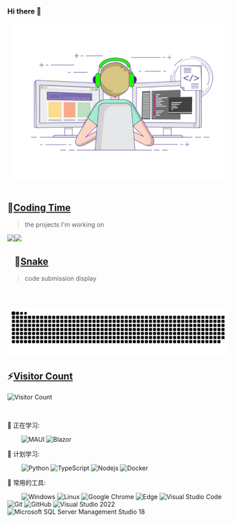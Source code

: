 ### Hi there 👋
<!-- 敲代码的图片 -->
<div align="center" >
    <img  align="center" order-radius="100px" width="480" alt="GIF" src="https://raw.githubusercontent.com/devSouvik/devSouvik/master/gif3.gif" />
</div>
<br/>



## 🌠[Coding Time](https://github.com/goodluckily)
> the projects I'm working on

<!-- ![My stats](https://github-readme-stats.vercel.app/api?username=goodluckily&theme=calm&show_icons=true) -->
<!-- ![Top Langs](https://github-readme-stats.vercel.app/api/top-langs/?username=goodluckily&hide=html,css,Jupyter+Notebook,ruby,javascript&theme=calm&langs_count=6) -->

<div>
    <img height="165" align="left" src="https://github-readme-stats.vercel.app/api?username=goodluckily&theme=calm&show_icons=true" />
    <img src="https://github-readme-stats.vercel.app/api/top-langs/?username=goodluckily&hide=html,css,Jupyter+Notebook,ruby,javascript&theme=calm&langs_count=6&layout=compact" />
</div>

<!-- 贪吃蛇代码贡献图 -->
## 🌱[Snake](https://github.com/goodluckily)
> code submission display
 <div align="center"><img src="https://github.com/goodluckily/goodluckily/blob/main/assets/github-contribution-grid-snake.svg" /></div>


<!-- 贪吃蛇代码贡献图 -->
## ⚡[Visitor Count](https://github.com/goodluckily)
    
  ![Visitor Count](https://profile-counter.glitch.me/goodluckily/count.svg)

<br/>

💪 正在学习: 

&emsp;&emsp;
![MAUI](https://img.shields.io/badge/.Net%20Core-MAUI-blue)
![Blazor](https://img.shields.io/badge/.Net%20Core-Blazor-blue)


🧠 计划学习:

&emsp;&emsp;
![Python](https://img.shields.io/badge/-Python-pink?style=flat-square&logo=Python)
![TypeScript](https://img.shields.io/badge/typescript-%23007ACC.svg?style=flat-square&logo=typescript&logoColor=white)
![Nodejs](https://img.shields.io/badge/-Nodejs-c0ebd?style=flat-square&logo=Node.js)
![Docker](https://img.shields.io/badge/-Docker-FCC624?style=flat-square&logo=docker)

🧰 常用的工具:

&emsp;&emsp; 
![Windows](https://img.shields.io/badge/Windows-0078D6?style=flat-square&logo=windows&logoColor=white)
![Linux](https://img.shields.io/badge/Linux-FCC624?style=style=flat-square&logo=linux&logoColor=black)
![Google Chrome](https://img.shields.io/badge/Chrome-4285F4?style=flat-square&logo=GoogleChrome&logoColor=white)
![Edge](https://img.shields.io/badge/Edge-0078D7?style=flat-square&logo=Microsoft-edge&logoColor=white)
![Visual Studio Code](https://img.shields.io/badge/-Visual%20Studio%20Code-007ACC?style=flat-square&logo=Visual%20Studio%20Code&logoColor=fff)
![Git](https://img.shields.io/badge/-Git-FCC624?style=flat-square&logo=git)
![GitHub](https://img.shields.io/badge/-GitHub-pink?style=flat-square&logo=github)
![Visual Studio 2022](https://img.shields.io/badge/-Visual%20Studio%202022-blue)
![Microsoft SQL Server Management Studio 18](https://img.shields.io/badge/-Microsoft%20SQL%20Server%20Management%20Studio%2018-orange)

<!--
**goodluckily/goodluckily** is a ✨ _special_ ✨ repository because its `README.md` (this file) appears on your GitHub profile.

Here are some ideas to get you started:

- 🔭 I’m currently working on ...
- 🌱 I’m currently learning ...
- 👯 I’m looking to collaborate on ...
- 🤔 I’m looking for help with ...
- 💬 Ask me about ...
- 📫 How to reach me: ...
- 😄 Pronouns: ...
- ⚡ Fun fact: ...
-->

